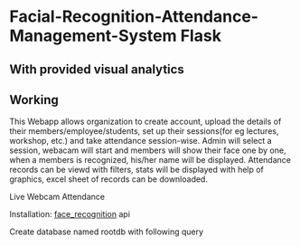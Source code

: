# Facial-Recognition-Attendance-Management-System Flask
## With provided visual analytics

## Working

This Webapp allows organization to create account, upload the details of their members/employee/students, set up their sessions(for eg lectures, workshop, etc.) and take attendance session-wise. Admin will select a session, webacam will start and members will show their face one by one, when a members is recognized, his/her name will be displayed.
Attendance records can be viewd with filters, stats will be displayed with help of graphics, excel sheet of records can be downloaded.

Live Webcam Attendance

Installation:
[face_recognition](url) api

Create database named rootdb with following query


